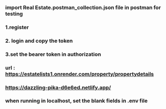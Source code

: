 ### import Real Estate.postman_collection.json file in postman for testing

### 1.register

### 2. login and copy the token

### 3.set the bearer token in authorization

### url : https://estatelists1.onrender.com/property/propertydetails

### https://dazzling-pika-d6e6ed.netlify.app/

### when running in localhost, set the blank fields in .env file


